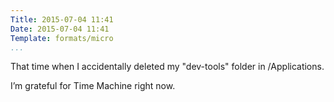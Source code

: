 ```yaml
---
Title: 2015-07-04 11:41
Date: 2015-07-04 11:41
Template: formats/micro
...
```


That time when I accidentally deleted my "dev-tools" folder in /Applications.

I’m grateful for Time Machine right now.
